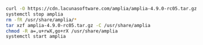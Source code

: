 ﻿```sh
curl -O https://cdn.lacunasoftware.com/amplia/amplia-4.9.0-rc05.tar.gz
systemctl stop amplia
rm -fR /usr/share/amplia/*
tar xzf amplia-4.9.0-rc05.tar.gz -C /usr/share/amplia
chmod -R a=,u+rwX,go+rX /usr/share/amplia
systemctl start amplia
```
